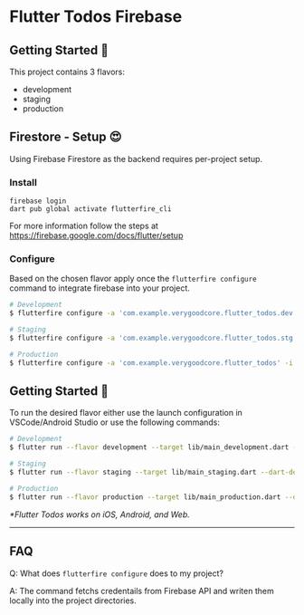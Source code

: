 # Flutter Todos Firebase

## Getting Started 🚀

This project contains 3 flavors:

- development
- staging
- production

## Firestore - Setup 😍

Using Firebase Firestore as the backend requires per-project setup.

### Install

```
firebase login
dart pub global activate flutterfire_cli
```

For more information follow the steps at https://firebase.google.com/docs/flutter/setup

### Configure

Based on the chosen flavor apply once the `flutterfire configure` command to integrate firebase into your project.

```sh
# Development
$ flutterfire configure -a 'com.example.verygoodcore.flutter_todos.dev' -i 'com.example.verygoodcore.flutter-todos.dev'

# Staging
$ flutterfire configure -a 'com.example.verygoodcore.flutter_todos.stg' -i 'com.example.verygoodcore.flutter-todos.stg'

# Production
$ flutterfire configure -a 'com.example.verygoodcore.flutter_todos' -i 'com.example.verygoodcore.flutter-todos'
```

## Getting Started 🚀

To run the desired flavor either use the launch configuration in VSCode/Android Studio or use the following commands:

```sh
# Development
$ flutter run --flavor development --target lib/main_development.dart --dart-define=todos_api=firestore

# Staging
$ flutter run --flavor staging --target lib/main_staging.dart --dart-define=todos_api=firestore

# Production
$ flutter run --flavor production --target lib/main_production.dart --dart-define=todos_api=firestore
```

_\*Flutter Todos works on iOS, Android, and Web._

---

## FAQ

Q: What does `flutterfire configure` does to my project?

A: The command fetchs credentails from Firebase API and writen them locally into the project directories.
